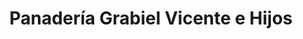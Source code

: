 ---
title: "Panadería Grabiel Vicente e Hijos"
url: /gallegos-de-arganan/panaderia-grabiel-vicente-e-hijos/
shop: Bäckerei
---